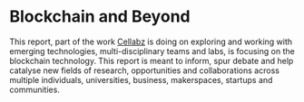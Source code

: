 # Blockchain and Beyond

This report, part of the work [Cellabz](http://www.cellabz.com) is doing on exploring and working with emerging technologies, multi-disciplinary teams and labs, is focusing on the blockchain technology. This report is meant to inform, spur debate and help catalyse new fields of research, opportunities and collaborations across multiple individuals, universities, business, makerspaces, startups and communities.

